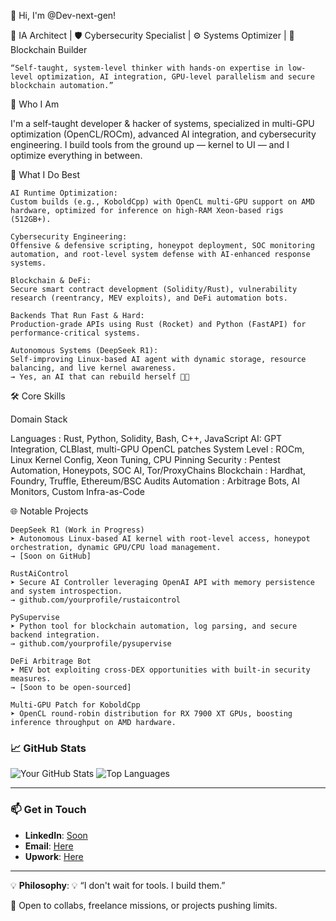 👋 Hi, I'm @Dev-next-gen!

🧠 IA Architect | 🛡️ Cybersecurity Specialist | ⚙️ Systems Optimizer | 🔗 Blockchain Builder

    “Self-taught, system-level thinker with hands-on expertise in low-level optimization, AI integration, GPU-level parallelism and secure blockchain automation.”

🧬 Who I Am

I'm a self-taught developer & hacker of systems, specialized in multi-GPU optimization (OpenCL/ROCm), advanced AI integration, and cybersecurity engineering.
I build tools from the ground up — kernel to UI — and I optimize everything in between.

💼 What I Do Best

    AI Runtime Optimization:
    Custom builds (e.g., KoboldCpp) with OpenCL multi-GPU support on AMD hardware, optimized for inference on high-RAM Xeon-based rigs (512GB+).

    Cybersecurity Engineering:
    Offensive & defensive scripting, honeypot deployment, SOC monitoring automation, and root-level system defense with AI-enhanced response systems.

    Blockchain & DeFi:
    Secure smart contract development (Solidity/Rust), vulnerability research (reentrancy, MEV exploits), and DeFi automation bots.

    Backends That Run Fast & Hard:
    Production-grade APIs using Rust (Rocket) and Python (FastAPI) for performance-critical systems.

    Autonomous Systems (DeepSeek R1):
    Self-improving Linux-based AI agent with dynamic storage, resource balancing, and live kernel awareness.
    → Yes, an AI that can rebuild herself 🤖🔥

🛠️ Core Skills

Domain	Stack

Languages : Rust, Python, Solidity, Bash, C++, JavaScript
AI: GPT Integration, CLBlast, multi-GPU OpenCL patches
System Level : ROCm, Linux Kernel Config, Xeon Tuning, CPU Pinning
Security : Pentest Automation, Honeypots, SOC AI, Tor/ProxyChains
Blockchain : Hardhat, Foundry, Truffle, Ethereum/BSC Audits
Automation : Arbitrage Bots, AI Monitors, Custom Infra-as-Code

🌐 Notable Projects

    DeepSeek R1 (Work in Progress)
    ➤ Autonomous Linux-based AI kernel with root-level access, honeypot orchestration, dynamic GPU/CPU load management.
    → [Soon on GitHub]

    RustAiControl
    ➤ Secure AI Controller leveraging OpenAI API with memory persistence and system introspection.
    → github.com/yourprofile/rustaicontrol

    PySupervise
    ➤ Python tool for blockchain automation, log parsing, and secure backend integration.
    → github.com/yourprofile/pysupervise

    DeFi Arbitrage Bot
    ➤ MEV bot exploiting cross-DEX opportunities with built-in security measures.
    → [Soon to be open-sourced]

    Multi-GPU Patch for KoboldCpp
    ➤ OpenCL round-robin distribution for RX 7900 XT GPUs, boosting inference throughput on AMD hardware.

### 📈 GitHub Stats
![Your GitHub Stats](https://github-readme-stats.vercel.app/api?username=yourprofile&show_icons=true&theme=radical)
![Top Languages](https://github-readme-stats.vercel.app/api/top-langs/?username=yourprofile&layout=compact&theme=radical)

---

### 📫 Get in Touch
- **LinkedIn**: [Soon](https://www.linkedin.com/in/yourprofile)
- **Email**: [Here](mailto:your.email@gmail.com)
- **Upwork**: [Here](https://www.upwork.com/freelancers/~010312cf603a9eae7b)

---

💡 **Philosophy**: 💡 “I don't wait for tools. I build them.”

🔗 Open to collabs, freelance missions, or projects pushing limits.

